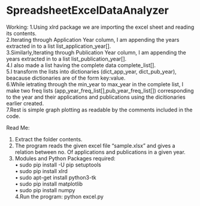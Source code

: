 # SpreadsheetExcelDataAnalyzer

Working:
1.Using xlrd package we are importing the excel sheet and reading its contents.<br />
2.Iterating through Application Year column, I am appending the years extracted in to a list list_application_year[].<br />
3.Similarly,Iterating through Publication Year column, I am appending the years extracted in to a list list_publication_year[].<br />
4.I also made a list having the complete data complete_list[].<br />
5.I transform the lists into dictionaries (dict_app_year, dict_pub_year), beacause dictionaries are of the form key:value.<br />
6.While ietrating through the min_year to max_year in the complete list, I make two freq lists (app_year_freq_list[],pub_year_freq_list[]) corresponding to the year and their applications and publications using the dicitionaries earlier created.<br />
7.Rest is simple graph plotting as readable by the comments included in the code. <br />

Read Me:<br />
1. Extract the folder contents.<br />
2. The program reads the given excel file “sample.xlsx” and gives a relation between no. Of applications and publications in a given year.<br />
3. Modules and Python Packages required:<br />
• sudo pip install -U pip setuptools<br />
• sudo pip install xlrd<br />
• sudo apt-get install python3-tk<br />
• sudo pip install matplotlib<br />
• sudo pip install numpy<br />
4.Run the program: python excel.py<br />
